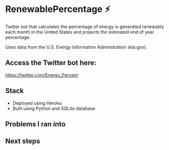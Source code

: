 # RenewablePercentage ⚡

Twitter bot that calculates the percentage of energy is generated renewably each month in the United States and projects the estimated end of year percentage. 

Uses data from the U.S. Energy Information Adminstration (eia.gov).

## Access the Twitter bot here:
https://twitter.com/Energy_Percent

## Stack
- Deployed using Heroku
- Built using Python and SQLite database

## Problems I ran into

## Next steps
